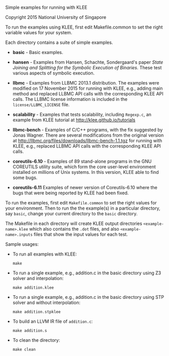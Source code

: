 Simple examples for running with KLEE

Copyright 2015 National University of Singapore

To run the examples using KLEE, first edit Makefile.common to set the
right variable values for your system.

Each directory contains a suite of simple examples.

- **basic**  - Basic examples.

- **hansen** - Examples from Hansen, Schachte, Sondergaard's paper *State Joining and Splitting for the Symbolic Execution of Binaries.* These test various aspects of symbolic execution.

- **llbmc** - Examples from LLBMC 2013.1 distribution. The examples were modified on 17 November 2015 for running with KLEE, e.g., adding main method and replaced LLBMC API calls with the corresponding KLEE API calls. The LLBMC license information is included in the `license/LLBMC_LICENSE` file.

- **scalability** - Examples that tests scalability, including `Regexp.c`, an example from KLEE tutorial at http://klee.github.io/tutorials

- **llbmc-bench** - Examples of C/C++ programs, with the fix suggested by Jonas Wagner. There are several modifications from the original version at http://llbmc.org/files/downloads/llbmc-bench-1.1.tgz for running with KLEE, e.g., replaced LLBMC API calls with the corresponding KLEE API calls.

- **coreutils-6.10** - Examples of 89 stand-alone programs in the GNU COREUTILS utility suite, which form the core
user-level environment installed on millions of Unix systems. In this version, KLEE able to find some bugs.

- **coreutils-6.11** Examples of newer version of Coreutils-6.10 where the bugs that were being reported by KLEE had been fixed. 

To run the examples, first edit `Makefile.common` to set the right values for your environment. Then to run the the example(s) in a particular directory, say `basic`, change your current directory to the `basic` directory.

The Makefile in each directory will create KLEE output directories `<example-name>.klee` which also contains the `.dot` files, and also `<example-name>.inputs` files that show the input values for each test.

Sample usages:
- To run all examples with KLEE:

  `make`

- To run a single example, e.g., addition.c in the basic directory using Z3 solver and interpolation:

  `make addition.klee`

- To run a single example, e.g., addition.c in the basic directory using STP solver and without interpolation:

  `make addition.stpklee`

- To build an LLVM IR file of `addition.c`:

  `make addition.s`

- To clean the directory:

  `make clean`

